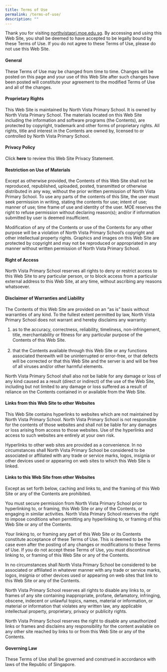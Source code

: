 ```yaml
---
title: Terms of Use
permalink: /terms-of-use/
description: ""
---
```

Thank you for visiting [northvistapri.moe.edu.sg](northvistapri.moe.edu.sg). By accessing and using this Web Site, you shall be deemed to have accepted to be legally bound by these Terms of Use. If you do not agree to these Terms of Use, please do not use this Web Site.

#### General
These Terms of Use may be changed from time to time. Changes will be posted on this page and your use of this Web Site after such changes have been posted will constitute your agreement to the modified Terms of Use and all of the changes.

#### Proprietary Rights
This Web Site is maintained by North Vista Primary School. It is owned by North Vista Primary School. The materials located on this Web Site including the information and software programs (the Contents), are protected by copyright, trademark and other forms of proprietary rights. All rights, title and interest in the Contents are owned by, licensed to or controlled by North Vista Primary School.

#### Privacy Policy
Click **here** to review this Web Site Privacy Statement.

#### Restriction on Use of Materials
Except as otherwise provided, the Contents of this Web Site shall not be reproduced, republished, uploaded, posted, transmitted or otherwise distributed in any way, without the prior written permission of North Vista Primary School. To use any parts of the contents of this Site, the user must seek permission in writing, stating the contents for use; intent of use; manner of use; time frame of use and identity of the user. MOE reserves the right to refuse permission without declaring reason(s); and/or if information submitted by user is deemed insufficient.

Modification of any of the Contents or use of the Contents for any other purpose will be a violation of North Vista Primary School’s copyright and other intellectual property rights. Graphics and images on this Web Site are protected by copyright and may not be reproduced or appropriated in any manner without written permission of North Vista Primary School.

#### Right of Access
North Vista Primary School reserves all rights to deny or restrict access to this Web Site to any particular person, or to block access from a particular external address to this Web Site, at any time, without ascribing any reasons whatsoever.

#### Disclaimer of Warranties and Liability
The Contents of this Web Site are provided on an “as is” basis without warranties of any kind. To the fullest extent permitted by law, North Vista Primary School does not warrant and hereby disclaims any warranty:
1. as to the accuracy, correctness, reliability, timeliness, non-infringement, title, merchantability or fitness for any particular purpose of the Contents of this Web Site. <br><br>
2.    that the Contents available through this Web Site or any functions associated therewith will be uninterrupted or error-free, or that defects will be corrected or that this Web Site and the server is and will be free of all viruses and/or other harmful elements.

North Vista Primary School shall also not be liable for any damage or loss of any kind caused as a result (direct or indirect) of the use of the Web Site, including but not limited to any damage or loss suffered as a result of reliance on the Contents contained in or available from the Web Site.

#### Links from this Web Site to other Websites
This Web Site contains hyperlinks to websites which are not maintained by North Vista Primary School. North Vista Primary School is not responsible for the contents of those websites and shall not be liable for any damages or loss arising from access to those websites. Use of the hyperlinks and access to such websites are entirely at your own risk.

Hyperlinks to other web sites are provided as a convenience. In no circumstances shall North Vista Primary School be considered to be associated or affiliated with any trade or service marks, logos, insignia or other devices used or appearing on web sites to which this Web Site is linked.

#### Links to this Web Site from other Websites
Except as set forth below, caching and links to, and the framing of this Web Site or any of the Contents are prohibited.

You must secure permission from North Vista Primary School prior to hyperlinking to, or framing, this Web Site or any of the Contents, or engaging in similar activities. North Vista Primary School reserves the right to impose conditions when permitting any hyperlinking to, or framing of this Web Site or any of the Contents.

Your linking to, or framing any part of this Web Site or its Contents constitute acceptance of these Terms of Use. This is deemed to be the case even after the posting of any changes or modifications to these Terms of Use. If you do not accept these Terms of Use, you must discontinue linking to, or framing of this Web Site or any of the Contents.

In no circumstances shall North Vista Primary School be considered to be associated or affiliated in whatever manner with any trade or service marks, logos, insignia or other devices used or appearing on web sites that link to this Web Site or any of the Contents.

North Vista Primary School reserves all rights to disable any links to, or frames of any site containing inappropriate, profane, defamatory, infringing, obscene, indecent or unlawful topics, names, material or information, or material or information that violates any written law, any applicable intellectual property, proprietary, privacy or publicity rights.

North Vista Primary School reserves the right to disable any unauthorized links or frames and disclaims any responsibility for the content available on any other site reached by links to or from this Web Site or any of the Contents.

#### Governing Law
These Terms of Use shall be governed and construed in accordance with laws of the Republic of Singapore.